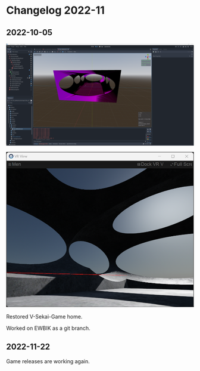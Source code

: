 # Changelog 2022-11

## 2022-10-05

![v-sekai-game-bug](attachments/v-sekai-game-bug.png)

![openxr_showing](attachments/openxr_showing.png)

Restored V-Sekai-Game home.

Worked on EWBIK as a git branch.

## 2022-11-22

Game releases are working again.